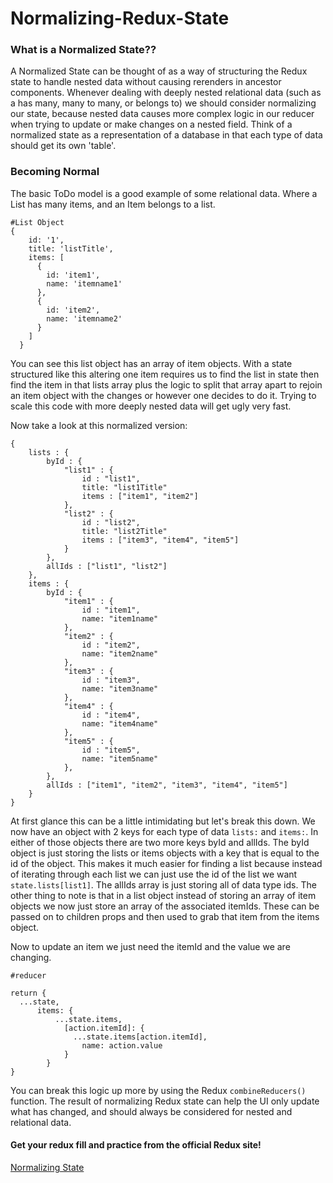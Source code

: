 # Normalizing-Redux-State

### What is a Normalized State??
A Normalized State can be thought of as a way of structuring the Redux state to handle nested data without causing rerenders in ancestor components. Whenever dealing with deeply nested relational data (such as a has many, many to many, or belongs to) we should consider normalizing our state, because nested data causes more complex logic in our reducer when trying to update or make changes on a nested field. Think of a normalized state as a representation of a database in that each type of data should get its own 'table'.


### Becoming Normal
The basic ToDo model is a good example of some relational data. Where a List has many items, and an Item belongs to a list. 
```
#List Object
{
    id: '1',
    title: 'listTitle',
    items: [
      {
        id: 'item1',
        name: 'itemname1'
      },
      {
        id: 'item2',
        name: 'itemname2'
      }
    ]
  }
```
You can see this list object has an array of item objects. With a state structured like this altering one item requires us to find the list in state then find the item in that lists array plus the logic to split that array apart to rejoin an item object with the changes or however one decides to do it. Trying to scale this code with more deeply nested data will get ugly very fast.

Now take a look at this normalized version:
```
{
    lists : {
        byId : {
            "list1" : {
                id : "list1",
                title: "list1Title"
                items : ["item1", "item2"]
            },
            "list2" : {
                id : "list2",
                title: "list2Title"
                items : ["item3", "item4", "item5"]
            }
        },
        allIds : ["list1", "list2"]
    },
    items : {
        byId : {
            "item1" : {
                id : "item1",
                name: "item1name"
            },
            "item2" : {
                id : "item2",
                name: "item2name"
            },
            "item3" : {
                id : "item3",
                name: "item3name"
            },
            "item4" : {
                id : "item4",
                name: "item4name"
            },
            "item5" : {
                id : "item5",
                name: "item5name"
            },
        },
        allIds : ["item1", "item2", "item3", "item4", "item5"]
    }
}
```
At first glance this can be a little intimidating but let's break this down. We now have an object with 2 keys for each type of data `lists:` and `items:`. In either of those objects there are two more keys byId and allIds. The byId object is just storing the lists or items objects with a key that is equal to the id of the object. This makes it much easier for finding a list because instead of iterating through each list we can just use the id of the list we want `state.lists[list1]`. The allIds array is just storing all of data type ids. The other thing to note is that in a list object instead of storing an array of item objects we now just store an array of the associated itemIds. These can be passed on to children props and then used to grab that item from the items object.

Now to update an item we just need the itemId and the value we are changing. 
```
#reducer

return {
  ...state,
	  items: { 
		  ...state.items,
			[action.itemId]: {
			  ...state.items[action.itemId],
				name: action.value
			}
		}
}
```
You can break this logic up more by using the Redux `combineReducers()` function. The result of normalizing Redux state can help the UI only update what has changed, and should always be considered for nested and relational data.

#### Get your redux fill and practice from the official Redux site! 
[Normalizing State](https://redux.js.org/recipes/structuring-reducers/normalizing-state-shape)
